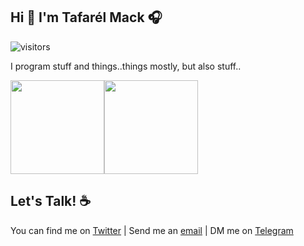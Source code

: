 ## Hi 👋 I'm Tafarél Mack 🎧

![visitors](https://visitor-badge.glitch.me/badge?page_id=m23ck)

I program stuff and things..things mostly, but also stuff..

<img height="150px" src="https://github-readme-stats.vercel.app/api?username=m23ck&show_icons=true&theme=dark&custom_title=GitHub%20Stats&hide_border=true" /><img height="150px" src="https://github-readme-stats.vercel.app/api/top-langs/?username=m23ck&hide_border=true&layout=compact&langs_count=8&theme=dark" />

## Let's Talk! ☕
You can find me on [Twitter](https://twitter.com/thomasblacz) | Send me an [email](mailto:andojomack@gmail.com) | DM me on [Telegram](https://t.me/m23ck)
